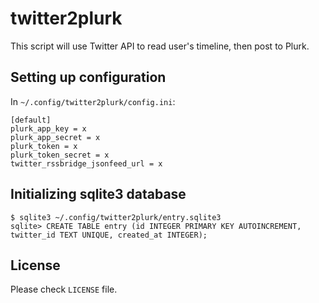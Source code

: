 # twitter2plurk

This script will use Twitter API to read user's timeline, then post to Plurk.

## Setting up configuration

In `~/.config/twitter2plurk/config.ini`:

    [default]
    plurk_app_key = x
    plurk_app_secret = x
    plurk_token = x
    plurk_token_secret = x
    twitter_rssbridge_jsonfeed_url = x

## Initializing sqlite3 database

    $ sqlite3 ~/.config/twitter2plurk/entry.sqlite3
    sqlite> CREATE TABLE entry (id INTEGER PRIMARY KEY AUTOINCREMENT, twitter_id TEXT UNIQUE, created_at INTEGER);

## License

Please check `LICENSE` file.
